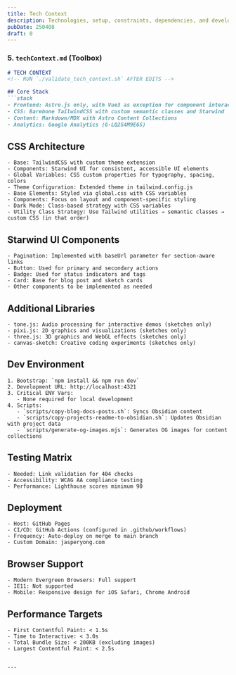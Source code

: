 ```yaml
---
title: Tech Context
description: Technologies, setup, constraints, dependencies, and development environment.
pubDate: 250408
draft: 0
---
```


### **5. `techContext.md` (Toolbox)**
```markdown
# TECH CONTEXT
<!-- RUN `./validate_tech_context.sh` AFTER EDITS -->

## Core Stack
```stack
- Frontend: Astro.js only, with Vue3 as exception for component interactivity
- CSS: Barebone TailwindCSS with custom semantic classes and Starwind
- Content: Markdown/MDX with Astro Content Collections
- Analytics: Google Analytics (G-LQ2S4M9E6S)
```

## CSS Architecture
```css-architecture
- Base: TailwindCSS with custom theme extension
- Components: Starwind UI for consistent, accessible UI elements
- Global Variables: CSS custom properties for typography, spacing, colors
- Theme Configuration: Extended theme in tailwind.config.js
- Base Elements: Styled via global.css with CSS variables
- Components: Focus on layout and component-specific styling
- Dark Mode: Class-based strategy with CSS variables
- Utility Class Strategy: Use Tailwind utilities → semantic classes → custom CSS (in that order)
```

## Starwind UI Components
```starwind-components
- Pagination: Implemented with baseUrl parameter for section-aware links
- Button: Used for primary and secondary actions
- Badge: Used for status indicators and tags
- Card: Base for blog post and sketch cards
- Other components to be implemented as needed
```

## Additional Libraries
```libraries
- tone.js: Audio processing for interactive demos (sketches only)
- pixi.js: 2D graphics and visualizations (sketches only)
- three.js: 3D graphics and WebGL effects (sketches only)
- canvas-sketch: Creative coding experiments (sketches only)
```

## Dev Environment
```setup
1. Bootstrap: `npm install && npm run dev` 
2. Development URL: http://localhost:4321
3. Critical ENV Vars:
   - None required for local development
4. Scripts:
   - `scripts/copy-blog-docs-posts.sh`: Syncs Obsidian content
   - `scripts/copy-projects-readme-to-obsidian.sh`: Updates Obsidian with project data
   - `scripts/generate-og-images.mjs`: Generates OG images for content collections
```

## Testing Matrix
```test-rules
- Needed: Link validation for 404 checks
- Accessibility: WCAG AA compliance testing
- Performance: Lighthouse scores minimum 90
```

## Deployment
```deploy
- Host: GitHub Pages
- CI/CD: GitHub Actions (configured in .github/workflows)
- Frequency: Auto-deploy on merge to main branch
- Custom Domain: jasperyong.com
```

## Browser Support
```browser-support
- Modern Evergreen Browsers: Full support
- IE11: Not supported
- Mobile: Responsive design for iOS Safari, Chrome Android
```

## Performance Targets
```performance
- First Contentful Paint: < 1.5s
- Time to Interactive: < 3.0s
- Total Bundle Size: < 200KB (excluding images)
- Largest Contentful Paint: < 2.5s
```
```

---
